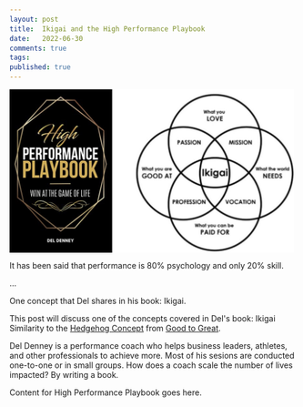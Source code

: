 ```yaml
---
layout: post
title:  Ikigai and the High Performance Playbook
date:   2022-06-30
comments: true
tags: 
published: true
---
```


<img src="/images/ikigai_high_performance_playbook_del_denney.jpg" align="center" width="500" padding="20" alt="Ikigai and the High Performance Playbook by Del Denney" title="Ikigai and the High Performance Playbook by Del Denney" /> 

It has been said that performance is 80% psychology and only 20% skill.

...

One concept that Del shares in his book: Ikigai. 

This post will discuss one of the concepts covered in Del's book: Ikigai
Similarity to the [Hedgehog Concept]() from [Good to Great]().


Del Denney is a performance coach who helps business leaders, athletes, and other professionals to achieve more. Most of his sesions are conducted one-to-one or in small groups. How does a coach scale the number of lives impacted? By writing a book. 

<!--more-->

Content for High Performance Playbook goes here.
 
